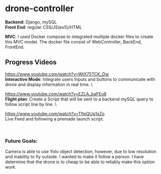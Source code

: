 # drone-controller

**Backend**: Django, mySQL \
**Front End**: regular CSS/JS(es5)/HTML

**MVC**:
I used Docker compose to integrated multiple docker files to create this MVC model. The docker file consist of WebController, BackEnd, FrontEnd.

## Progress Videos

https://www.youtube.com/watch?v=WtX75TCK_Dw \
**Interactive Mode**: Integrate users Inputs and buttons to communicate with drone and display information in real time. \

https://www.youtube.com/watch?v=EZLA_baFEo8 \
**Flight plan**: Create a Script that will be sent to a backend mySQL query to follow script line by line. \

https://www.youtube.com/watch?v=TflpQUq1sZo \
Live Feed and following a premade launch script.

<br/>

### Future Goals:

Camera is able to use Yolo object detection, however, due to low resolution and inability to fly outside. I wanted to make it follow a person. I have determine that the drone is to cheap to be able to reliably make this option work.
